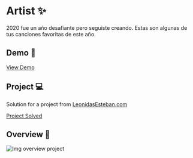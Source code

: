 # Artist ✨

2020 fue un año desafiante pero seguiste creando. Estas son algunas de tus canciones favoritas de este año. 

## Demo 🚀

[View Demo]()

## Project 💻

Solution for a project from [LeonidasEsteban.com](LeonidasEsteban.com) 

[Project Solved](https://leonidasesteban.com/proyectos/artist)

## Overview 🔖

![Img overview project]()
